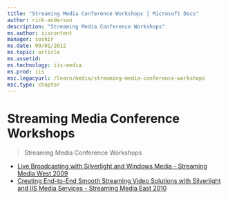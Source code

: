 ```yaml
---
title: "Streaming Media Conference Workshops | Microsoft Docs"
author: rick-anderson
description: "Streaming Media Conference Workshops"
ms.author: iiscontent
manager: soshir
ms.date: 09/01/2012
ms.topic: article
ms.assetid: 
ms.technology: iis-media
ms.prod: iis
msc.legacyurl: /learn/media/streaming-media-conference-workshops
msc.type: chapter
---
```

Streaming Media Conference Workshops
====================
> Streaming Media Conference Workshops


- [Live Broadcasting with Silverlight and Windows Media - Streaming Media West 2009](live-broadcasting-with-silverlight-and-windows-media-streaming-media-west-2009.md)
- [Creating End-to-End Smooth Streaming Video Solutions with Silverlight and IIS Media Services - Streaming Media East 2010](creating-end-to-end-smooth-streaming-video-solutions-with-silverlight-and-iis-media-services-streaming-media-east-2010.md)